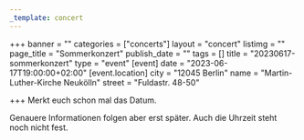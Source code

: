```yaml
---
_template: concert
---
```



+++
banner = ""
categories = ["concerts"]
layout = "concert"
listimg = ""
page_title = "Sommerkonzert"
publish_date = ""
tags = []
title = "20230617-sommerkonzert"
type = "event"
[event]
date = "2023-06-17T19:00:00+02:00"
[event.location]
city = "12045 Berlin"
name = "Martin-Luther-Kirche Neukölln"
street = "Fuldastr. 48-50"

+++
Merkt euch schon mal das Datum. 

Genauere Informationen folgen aber erst später. Auch die Uhrzeit steht noch nicht fest.
